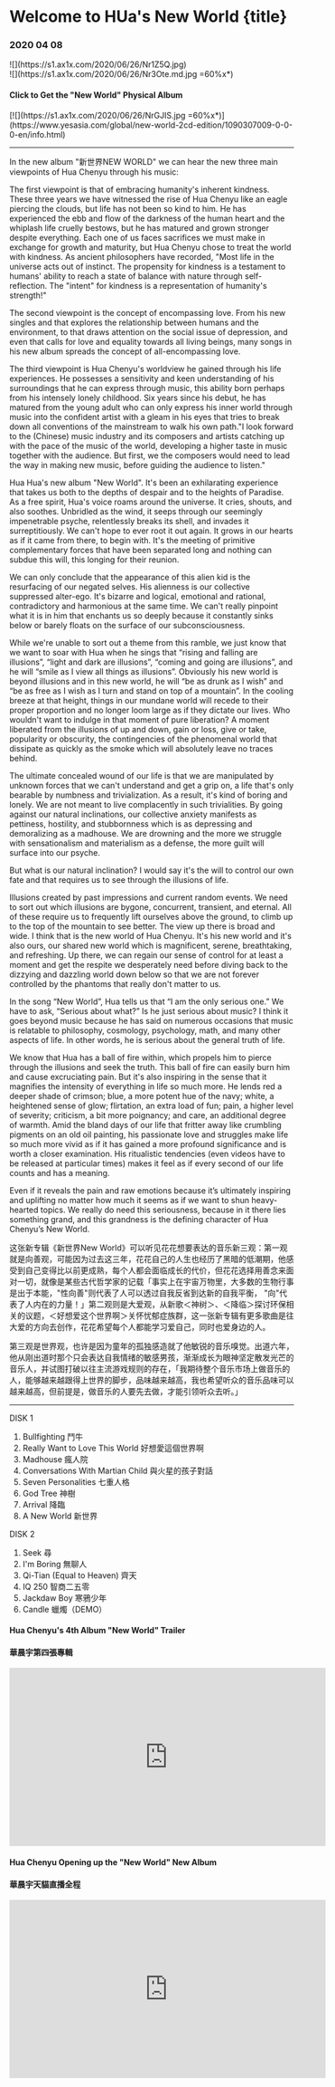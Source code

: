 # Welcome to HUa's New World {title}
### 2020 04 08
<div class="background" markdown="1">
![](https://s1.ax1x.com/2020/06/26/Nr1Z5Q.jpg)
</div>

<div class="center shadow" markdown="1">
![](https://s1.ax1x.com/2020/06/26/Nr3Ote.md.jpg =60%x*)
</div>

#### Click to Get the "New World" Physical Album
<div class="center shadow" markdown="1">
[![](https://s1.ax1x.com/2020/06/26/NrGJIS.jpg =60%x*)](https://www.yesasia.com/global/new-world-2cd-edition/1090307009-0-0-0-en/info.html)
</div>

-------

In the new album "新世界NEW WORLD" we can hear the new three main viewpoints of Hua Chenyu through his music:

The first viewpoint is that of embracing humanity's inherent kindness. These three years we have witnessed the rise of Hua Chenyu like an eagle piercing the clouds, but life has not been so kind to him. He has experienced the ebb and flow of the darkness of the human heart and the whiplash life cruelly bestows, but he has matured and grown stronger despite everything. Each one of us faces sacrifices we must make in exchange for growth and maturity, but Hua Chenyu chose to treat the world with kindness. As ancient philosophers have recorded, "Most life in the universe acts out of instinct. The propensity for kindness is a testament to humans' ability to reach a state of balance with nature through self-reflection. The "intent" for kindness is a representation of humanity's strength!"

The second viewpoint is the concept of encompassing love. From his new singles <God Tree> and <Arrival> that explores the relationship between humans and the environment, to <Really Want To Love This World> that draws attention on the social issue of depression, and even <Bullfighting> that calls for love and equality towards all living beings, many songs in his new album spreads the concept of all-encompassing love.

The third viewpoint is Hua Chenyu's worldview he gained through his life experiences. He possesses a sensitivity and keen understanding of his surroundings that he can express through music, this ability born perhaps from his intensely lonely childhood. Six years since his debut, he has matured from the young adult who can only express his inner world through music into the confident artist with a gleam in his eyes that tries to break down all conventions of the mainstream to walk his own path."I look forward to the (Chinese) music industry and its composers and artists catching up with the pace of the music of the world, developing a higher taste in music together with the audience. But first, we the composers would need to lead the way in making new music, before guiding the audience to listen."

Hua Hua's new album "New World". It's been an exhilarating experience that takes us both to the depths of despair and to the heights of Paradise. As a free spirit, Hua's voice roams around the universe. It cries, shouts, and also soothes. Unbridled as the wind, it seeps through our seemingly impenetrable psyche, relentlessly breaks its shell, and invades it surreptitiously. We can't hope to ever root it out again. It grows in our hearts as if it came from there, to begin with. It's the meeting of primitive complementary forces that have been separated long and nothing can subdue this will, this longing for their reunion.

We can only conclude that the appearance of this alien kid is the resurfacing of our negated selves. His alienness is our collective suppressed alter-ego. It's bizarre and logical, emotional and rational, contradictory and harmonious at the same time. We can't really pinpoint what it is in him that enchants us so deeply because it constantly sinks below or barely floats on the surface of our subconsciousness.

While we're unable to sort out a theme from this ramble, we just know that we want to soar with Hua when he sings that “rising and falling are illusions”, “light and dark are illusions”, “coming and going are illusions”, and he will “smile as I view all things as illusions”. Obviously his new world is beyond illusions and in this new world, he will “be as drunk as I wish” and “be as free as I wish as I turn and stand on top of a mountain”. In the cooling breeze at that height, things in our mundane world will recede to their proper proportion and no longer loom large as if they dictate our lives. Who wouldn't want to indulge in that moment of pure liberation? A moment liberated from the illusions of up and down, gain or loss, give or take, popularity or obscurity, the contingencies of the phenomenal world that dissipate as quickly as the smoke which will absolutely leave no traces behind.

The ultimate concealed wound of our life is that we are manipulated by unknown forces that we can't understand and get a grip on, a life that's only bearable by numbness and trivialization. As a result, it's kind of boring and lonely. We are not meant to live complacently in such trivialities. By going against our natural inclinations, our collective anxiety manifests as pettiness, hostility, and stubbornness which is as depressing and demoralizing as a madhouse. We are drowning and the more we struggle with sensationalism and materialism as a defense, the more guilt will surface into our psyche.

But what is our natural inclination? I would say it's the will to control our own fate and that requires us to see through the illusions of life. 

Illusions created by past impressions and current random events. We need to sort out which illusions are bygone, concurrent, transient, and eternal. All of these require us to frequently lift ourselves above the ground, to climb up to the top of the mountain to see better. The view up there is broad and wide. I think that is the new world of Hua Chenyu. It's his new world and it's also ours, our shared new world which is magnificent, serene, breathtaking, and refreshing. Up there, we can regain our sense of control for at least a moment and get the respite we desperately need before diving back to the dizzying and dazzling world down below so that we are not forever controlled by the phantoms that really don't matter to us.

In the song “New World”, Hua tells us that “I am the only serious one.” We have to ask, “Serious about what?” Is he just serious about music? I think it goes beyond music because he has said on numerous occasions that music is relatable to philosophy, cosmology, psychology, math, and many other aspects of life. In other words, he is serious about the general truth of life.

We know that Hua has a ball of fire within, which propels him to pierce through the illusions and seek the truth. This ball of fire can easily burn him and cause excruciating pain. But it's also inspiring in the sense that it magnifies the intensity of everything in life so much more. He lends red a deeper shade of crimson; blue, a more potent hue of the navy; white, a heightened sense of glow; flirtation, an extra load of fun; pain, a higher level of severity; criticism, a bit more poignancy; and care, an additional degree of warmth. Amid the bland days of our life that fritter away like crumbling pigments on an old oil painting, his passionate love and struggles make life so much more vivid as if it has gained a more profound significance and is worth a closer examination. His ritualistic tendencies (even videos have to be released at particular times) makes it feel as if every second of our life counts and has a meaning.

Even if it reveals the pain and raw emotions because it’s ultimately inspiring and uplifting no matter how much it seems as if we want to shun heavy-hearted topics. We really do need this seriousness, because in it there lies something grand, and this grandness is the defining character of Hua Chenyu’s New World.


这张新专辑《新世界New World》可以听见花花想要表达的音乐新三观：第一观就是向善观，可能因为过去这三年，花花自己的人生也经历了黑暗的低潮期，他感受到自己变得比以前更成熟，每个人都会面临成长的代价，但花花选择用善念来面对一切，就像是某些古代哲学家的记载「事实上在宇宙万物里，大多数的生物行事是出于本能，"性向善"则代表了人可以透过自我反省到达新的自我平衡， "向"代表了人内在的力量！」第二观则是大爱观，从新歌＜神树＞、＜降临＞探讨环保相关的议题，＜好想爱这个世界啊＞关怀忧郁症族群，这一张新专辑有更多歌曲是往大爱的方向去创作，花花希望每个人都能学习爱自己，同时也爱身边的人。

第三观是世界观，也许是因为童年的孤独感造就了他敏锐的音乐嗅觉。出道六年，他从刚出道时那个只会表达自我情绪的敏感男孩，渐渐成长为眼神坚定散发光芒的音乐人，并试图打破以往主流游戏规则的存在，「我期待整个音乐市场上做音乐的人，能够越来越跟得上世界的脚步，品味越来越高，我也希望听众的音乐品味可以越来越高，但前提是，做音乐的人要先去做，才能引领听众去听。」

---------------------------------

DISK 1  
1. Bullfighting 鬥牛  
2. Really Want to Love This World 好想愛這個世界啊  
3. Madhouse 瘋人院  
4. Conversations With Martian Child 與火星的孩子對話  
5. Seven Personalities 七重人格  
6. God Tree 神樹  
7. Arrival 降臨  
8. A New World 新世界  
  
DISK 2  
1. Seek 尋  
2. I'm Boring 無聊人  
3. Qi-Tian (Equal to Heaven) 齊天  
4. IQ 250 智商二五零  
5. Jackdaw Boy 寒鴉少年  
6. Candle 蠟燭（DEMO）  


#### Hua Chenyu's 4th Album "New World" Trailer
#### 華晨宇第四張專輯

<iframe width="560" height="315" src="https://www.youtube.com/embed/skE3kUzY8CM" frameborder="0" allow="accelerometer; autoplay; encrypted-media; gyroscope; picture-in-picture" allowfullscreen></iframe>

#### Hua Chenyu Opening up the "New World" New Album
#### 華晨宇天貓直播全程

<iframe width="560" height="315" src="https://www.youtube.com/embed/3Stag-WbDfk" frameborder="0" allow="accelerometer; autoplay; encrypted-media; gyroscope; picture-in-picture" allowfullscreen></iframe>